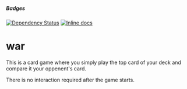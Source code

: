 ##### Badges
[![Dependency Status](https://gemnasium.com/Zrp200/war.svg)](https://gemnasium.com/Zrp200/war)
[![Inline docs](http://inch-ci.org/github/zrp200/war.png?branch=master)](http://inch-ci.org/github/zrp200/war)
# war
This is a card game where you simply play the top card of your deck and compare it your oppenent's card.

There is no interaction required after the game starts.
